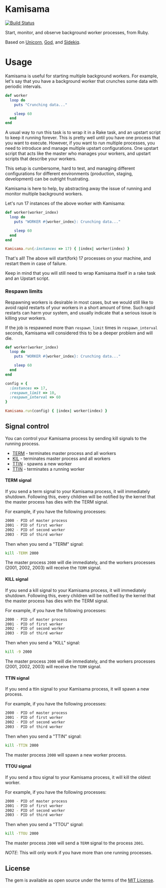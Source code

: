 # Kamisama

[![Build Status](https://semaphoreci.com/api/v1/shiroyasha/kamisama/branches/master/badge.svg)](https://semaphoreci.com/shiroyasha/kamisama)

Start, monitor, and observe background worker processes, from Ruby.

Based on [Unicorn](), [God](), and [Sidekiq]().

# Usage

Kamisama is useful for starting multiple background workers. For example, let's
say that you have a background worker that crunches some data with periodic
intervals.

``` ruby
def worker
  loop do
    puts "Crunching data..."

    sleep 60
  end
end
```

A usual way to run this task is to wrap it in a Rake task, and an upstart script
to keep it running forever. This is pretty well until you have one process that
you want to execute. However, if you want to run multiple processes, you need to
introduce and manage multiple upstart configurations. One upstart script that
acts like the master who manages your workers, and upstart scripts that describe
your workers.

This setup is cumbersome, hard to test, and managing different configurations
for different environments (production, staging, development) can be outright
frustrating.

Kamisama is here to help, by abstracting away the issue of running and monitor
multiple background workers.

Let's run 17 instances of the above worker with Kamisama:

``` ruby
def worker(worker_index)
  loop do
    puts "WORKER #{worker_index}: Crunching data..."

    sleep 60
  end
end

Kamisama.run(:instances => 17) { |index| worker(index) }
```

That's all! The above will start(fork) 17 processes on your machine, and restart
them in case of failure.

Keep in mind that you will still need to wrap Kamisama itself in a rake task
and an Upstart script.

### Respawn limits

Respawning workers is desirable in most cases, but we would still like to avoid
rapid restarts of your workers in a short amount of time. Such rapid restarts
can harm your system, and usually indicate that a serious issue is killing
your workers.

If the job is respawned more than `respawn_limit` times in `respawn_interval`
seconds, Kamisama will considered this to be a deeper problem and will die.

``` ruby
def worker(worker_index)
  loop do
    puts "WORKER #{worker_index}: Crunching data..."

    sleep 60
  end
end

config = {
  :instances => 17,
  :respawn_limit => 10,
  :respawn_interval => 60
}

Kamisama.run(config) { |index| worker(index) }
```

## Signal control

You can control your Kamisama process by sending kill signals to the running
process.

- [TERM]() - terminates master process and all workers
- [KIL]()  - terminates master process and all workers
- [TTIN]() - spawns a new worker
- [TTIN]() - terminates a running worker

#### TERM signal

If you send a term signal to your Kamisama process, it will immediately
shutdown. Following this, every children will be notified by the kernel that the
master process has dies with the TERM signal.

For example, if you have the following processes:

``` bash
2000 - PID of master process
2001 - PID of first worker
2002 - PID of second worker
2003 - PID of third worker
```

Then when you send a "TERM" signal:

``` bash
kill -TERM 2000
```

The master process `2000` will die immediately, and the workers processes
(2001, 2002, 2003) will receive the `TERM` signal.

#### KILL signal

If you send a kill signal to your Kamisama process, it will immediately
shutdown. Following this, every children will be notified by the kernel that the
master process has dies with the TERM signal.

For example, if you have the following processes:

``` bash
2000 - PID of master process
2001 - PID of first worker
2002 - PID of second worker
2003 - PID of third worker
```

Then when you send a "KILL" signal:

``` bash
kill -9 2000
```

The master process `2000` will die immediately, and the workers processes
(2001, 2002, 2003) will receive the `TERM` signal.

#### TTIN signal

If you send a ttin signal to your Kamisama process, it will spawn a new process.

For example, if you have the following processes:

``` bash
2000 - PID of master process
2001 - PID of first worker
2002 - PID of second worker
2003 - PID of third worker
```

Then when you send a "TTIN" signal:

``` bash
kill -TTIN 2000
```

The master process `2000` will spawn a new worker process.

#### TTOU signal

If you send a ttou signal to your Kamisama process, it will kill the oldest
worker.

For example, if you have the following processes:

``` bash
2000 - PID of master process
2001 - PID of first worker
2002 - PID of second worker
2003 - PID of third worker
```

Then when you send a "TTOU" signal:

``` bash
kill -TTOU 2000
```

The master process `2000` will send a `TERM` signal to the process `2001`.

*NOTE*: This will only work if you have more than one running processes.

## License

The gem is available as open source under the terms of the
[MIT License](http://opensource.org/licenses/MIT).
